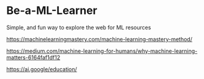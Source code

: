 # Be-a-ML-Learner
Simple, and fun way to explore the web for ML resources

https://machinelearningmastery.com/machine-learning-mastery-method/

https://medium.com/machine-learning-for-humans/why-machine-learning-matters-6164faf1df12

https://ai.google/education/
